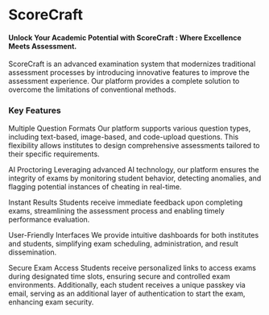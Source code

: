 # ScoreCraft
#### Unlock Your Academic Potential with ScoreCraft : Where Excellence Meets Assessment.

ScoreCraft is an advanced examination system that modernizes traditional assessment processes by introducing innovative features to improve the assessment experience. Our platform provides a complete solution to overcome the limitations of conventional methods.

### Key Features
Multiple Question Formats
Our platform supports various question types, including text-based, image-based, and code-upload questions. This flexibility allows institutes to design comprehensive assessments tailored to their specific requirements.

AI Proctoring
Leveraging advanced AI technology, our platform ensures the integrity of exams by monitoring student behavior, detecting anomalies, and flagging potential instances of cheating in real-time.

Instant Results
Students receive immediate feedback upon completing exams, streamlining the assessment process and enabling timely performance evaluation.

User-Friendly Interfaces
We provide intuitive dashboards for both institutes and students, simplifying exam scheduling, administration, and result dissemination.

Secure Exam Access
Students receive personalized links to access exams during designated time slots, ensuring secure and controlled exam environments. Additionally, each student receives a unique passkey via email, serving as an additional layer of authentication to start the exam, enhancing exam security.
